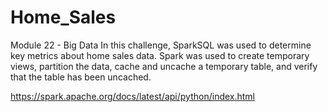 # Home_Sales
Module 22 - Big Data
In this challenge, SparkSQL was used to determine key metrics about home sales data. Spark was used to create temporary views, partition the data, cache and uncache a temporary table, and verify that the table has been uncached. 

https://spark.apache.org/docs/latest/api/python/index.html
